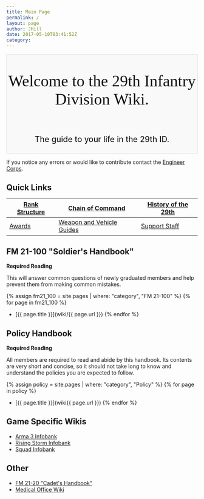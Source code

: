 ```yaml
---
title: Main Page
permalink: /
layout: page
author: JHill
date: 2017-05-10T03:41:52Z
category: 
---
```

<div style="width=%100; background:#f9f9f9; border:1px solid #ddd; margin: 1.2em 0 6 px 0;">

<div style="text-align: center;">

<div style="font-family: Algerian; font-size:300%; margin:0; padding:.1em; color:#111;">

Welcome to the 29th Infantry Division Wiki.

</div>

<div style="font-size:150%; border:none; margin:0; padding:.1em; color:#000;">

The guide to your life in the 29th ID.

</div>

</div>

</div>

If you notice any errors or would like to contribute contact the
[Engineer Corps](http://personnel.29th.org/#units/Eng).

## Quick Links

| [Rank Structure](Rank_Structure "wikilink") | [Chain of Command](Chain_of_Command "wikilink")                   | [History of the 29th](History_of_the_29th "wikilink") |
| ------------------------------------------- | ----------------------------------------------------------------- | ----------------------------------------------------- |
| [Awards](Awards "wikilink")                 | [Weapon and Vehicle Guides](Weapon_and_Vehicle_Guides "wikilink") | [Support Staff](Battalion_Support_Staff "wikilink")   |

## FM 21-100 "Soldier's Handbook"

**Required Reading**

This will answer common questions of newly graduated members and help
prevent them from making common mistakes. 

{% assign fm21_100 = site.pages | where: "category", "FM 21-100" %}
{% for page in fm21_100 %}
  - [{{ page.title }}](wiki/{{ page.url }})
{% endfor %}

## Policy Handbook

**Required Reading**

All members are required to read and abide by this handbook. Its
contents are very short and concise, so it should not take long to know
and understand the policies you are expected to follow. 

{% assign policy = site.pages | where: "category", "Policy" %}
{% for page in policy %}
  - [{{ page.title }}](wiki{{ page.url }})
{% endfor %}

## Game Specific Wikis

  - [Arma 3 Infobank](http://www.29th.org/wiki/Arma)
  - [Rising Storm Infobank](http://www.29th.org/rs/)
  - [Squad Infobank](http://www.29th.org/wiki/Squad)

## Other

  - [FM 21-20 "Cadet's
    Handbook"](FM_21-20_"Cadet's_Handbook" "wikilink")
  - [Medical Office Wiki](http://29th.org/medical)

